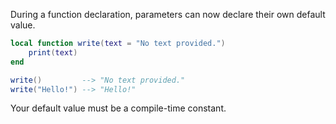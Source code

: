 During a function declaration, parameters can now declare their own default value.
```lua showLineNumbers="Example Code"
local function write(text = "No text provided.")
	print(text)
end

write() 		--> "No text provided."
write("Hello!") --> "Hello!"
```
Your default value must be a compile-time constant.